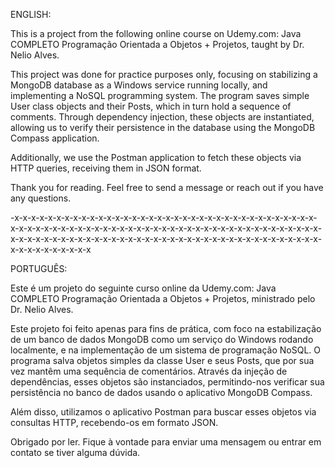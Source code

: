 ENGLISH:

This is a project from the following online course on Udemy.com: Java COMPLETO Programação Orientada a Objetos + Projetos, taught by Dr. Nelio Alves.

This project was done for practice purposes only, focusing on stabilizing a MongoDB database as a Windows service running locally, and implementing a NoSQL programming system. The program saves simple User class objects and their Posts, which in turn hold a sequence of comments. Through dependency injection, these objects are instantiated, allowing us to verify their persistence in the database using the MongoDB Compass application.

Additionally, we use the Postman application to fetch these objects via HTTP queries, receiving them in JSON format.

Thank you for reading. Feel free to send a message or reach out if you have any questions.

-x-x-x-x-x-x-x-x-x-x-x-x-x-x-x-x-x-x-x-x-x-x-x-x-x-x-x-x-x-x-x-x-x-x-x-x-x-x-x-x-x-x-x-x-x-x-x-x-x-x-x-x-x-x-x-x-x-x-x-x-x-x-x-x-x-x-x-x-x-x-x-x-x-x-x-x-x-x-x-x-x-x-x-x-x-x-x-x-x-x-x-x-x-x-x-x-x-x-x-x-x-x-x-x-x-x-x-x-x-x-x-x-x-x-x-x-x-x-x-x


PORTUGUÊS:

Este é um projeto do seguinte curso online da Udemy.com: Java COMPLETO Programação Orientada a Objetos + Projetos, ministrado pelo Dr. Nelio Alves.

Este projeto foi feito apenas para fins de prática, com foco na estabilização de um banco de dados MongoDB como um serviço do Windows rodando localmente, e na implementação de um sistema de programação NoSQL. O programa salva objetos simples da classe User e seus Posts, que por sua vez mantêm uma sequência de comentários. Através da injeção de dependências, esses objetos são instanciados, permitindo-nos verificar sua persistência no banco de dados usando o aplicativo MongoDB Compass.

Além disso, utilizamos o aplicativo Postman para buscar esses objetos via consultas HTTP, recebendo-os em formato JSON.

Obrigado por ler. Fique à vontade para enviar uma mensagem ou entrar em contato se tiver alguma dúvida.
